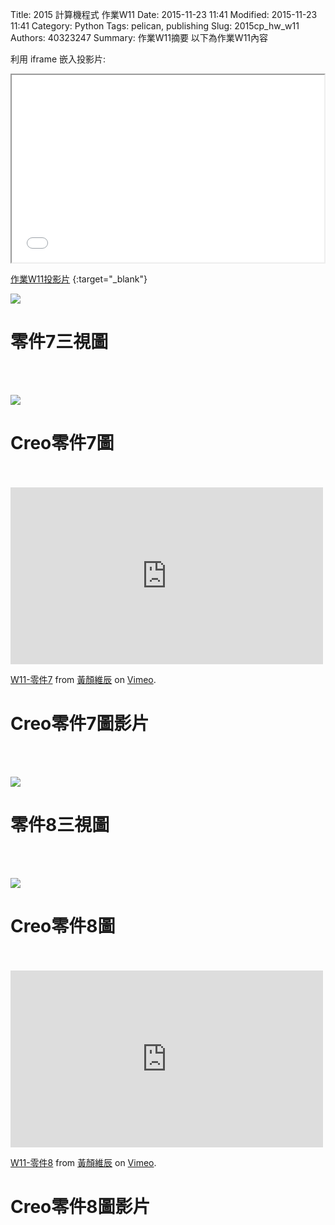 Title: 2015 計算機程式 作業W11
Date: 2015-11-23 11:41
Modified: 2015-11-23 11:41
Category: Python
Tags: pelican, publishing
Slug: 2015cp_hw_w11
Authors: 40323247
Summary: 作業W11摘要
以下為作業W11內容

利用 iframe 嵌入投影片:

<iframe src="simplest11.html" width="500" height="300"></iframe>

[作業W11投影片](simplest11.html)
{:target="_blank"}

<img src="https://copy.com/R9ODnoSURvimJAn3"></img><br/>
<h1>零件7三視圖</h1>
<br/>
<br/>

<img src="https://copy.com/O0I9guEpPqSMRMOl"></img><br/>
<h1>Creo零件7圖</h1>
<br/>
<br/>

 <iframe src="https://player.vimeo.com/video/147944506" width="500" height="283" frameborder="0" webkitallowfullscreen mozallowfullscreen allowfullscreen></iframe> <p><a href="https://vimeo.com/147944506">W11-零件7</a> from <a href="https://vimeo.com/user45499931">黃顏維辰</a> on <a href="https://vimeo.com">Vimeo</a>.</p>

<h1>Creo零件7圖影片</h1>
<br/>
<br/>

<img src="https://copy.com/iaFiJ4Ushic9cN7F"></img><br/>
<h1>零件8三視圖</h1>
<br/>
<br/>

<img src="https://copy.com/QiZezT4TNSN9JmYx"></img><br/>
<h1>Creo零件8圖</h1>
<br/>
<br/>

 <iframe src="https://player.vimeo.com/video/147944558" width="500" height="283" frameborder="0" webkitallowfullscreen mozallowfullscreen allowfullscreen></iframe> <p><a href="https://vimeo.com/147944558">W11-零件8</a> from <a href="https://vimeo.com/user45499931">黃顏維辰</a> on <a href="https://vimeo.com">Vimeo</a>.</p>

<h1>Creo零件8圖影片</h1>
</p>
